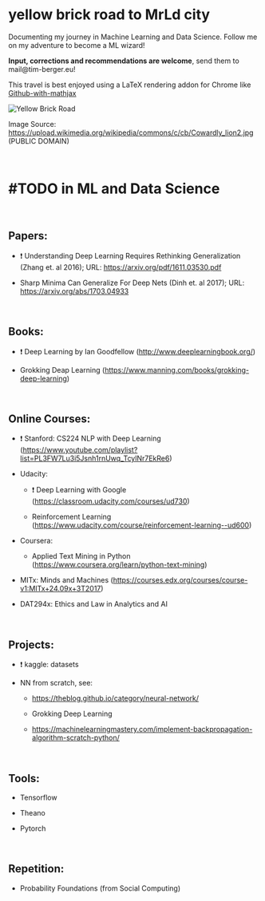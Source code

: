 yellow brick road to **M**r**L**d city
======================================

Documenting my journey in Machine Learning and Data Science. Follow me on my
adventure to become a ML wizard!

**Input, corrections and recommendations are welcome**, send them to
mail\@tim-berger.eu!

This travel is best enjoyed using a LaTeX rendering addon for Chrome like
[Github-with-mathjax](https://chrome.google.com/webstore/detail/github-with-mathjax/ioemnmodlmafdkllaclgeombjnmnbima)

![Yellow Brick Road](/img/Cowardly_lion2.jpg)

Image Source:
https://upload.wikimedia.org/wikipedia/commons/c/cb/Cowardly_lion2.jpg (PUBLIC
DOMAIN)

 

**\#TODO** in ML and Data Science
=================================

 

Papers:
-------

-   :exclamation: Understanding Deep Learning Requires Rethinking Generalization
    (Zhang et. al 2016); URL: https://arxiv.org/pdf/1611.03530.pdf

-   Sharp Minima Can Generalize For Deep Nets (Dinh et. al 2017); URL:
    https://arxiv.org/abs/1703.04933

 

Books:
------

-   :exclamation: Deep Learning by Ian Goodfellow
    (http://www.deeplearningbook.org/)

-   Grokking Deap Learning
    (https://www.manning.com/books/grokking-deep-learning)

 

Online Courses:
---------------

-   :exclamation: Stanford: CS224 NLP with Deep Learning
    (https://www.youtube.com/playlist?list=PL3FW7Lu3i5Jsnh1rnUwq_TcylNr7EkRe6)

-   Udacity:

    -   :exclamation: Deep Learning with Google
        (https://classroom.udacity.com/courses/ud730)

    -   Reinforcement Learning
        (https://www.udacity.com/course/reinforcement-learning--ud600)

-   Coursera:

    -   Applied Text Mining in Python
        (https://www.coursera.org/learn/python-text-mining)

-   MITx: Minds and Machines
    (https://courses.edx.org/courses/course-v1:MITx+24.09x+3T2017)

-   DAT294x: Ethics and Law in Analytics and AI

 

Projects:
---------

-   :exclamation: kaggle: datasets

-   NN from scratch, see:

    -   https://theblog.github.io/category/neural-network/

    -   Grokking Deep Learning

    -   https://machinelearningmastery.com/implement-backpropagation-algorithm-scratch-python/

     

Tools:
------

-   Tensorflow

-   Theano

-   Pytorch

 

Repetition:
-----------

-   Probability Foundations (from Social Computing)
